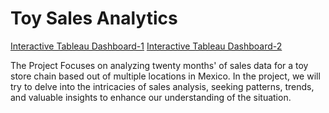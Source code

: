 # Toy Sales Analytics
<a href="https://public.tableau.com/app/profile/yash.tyagi1740/viz/ToySalesAnalytics/Dashboard1"> Interactive Tableau Dashboard-1</a>
<a href="https://public.tableau.com/app/profile/yash.tyagi1740/viz/ToySalesAnalytics-II/Dashboard2"> Interactive Tableau Dashboard-2</a>


The Project Focuses on analyzing twenty months' of sales data for a toy store chain based out of multiple locations in Mexico. In the project, we will try to delve into the intricacies of sales analysis, seeking patterns, trends, and valuable insights to enhance our understanding of the situation.
